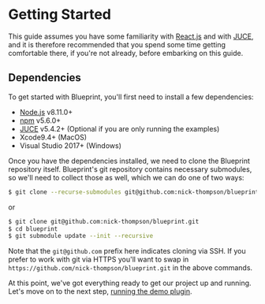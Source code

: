 # Getting Started

This guide assumes you have some familiarity with [React.js](https://reactjs.org/) and with [JUCE](https://juce.com/), and it is therefore recommended that you spend some time getting comfortable there, if you're not already, before embarking on this guide.

## Dependencies
To get started with Blueprint, you'll first need to install a few dependencies:

* [Node.js](https://nodejs.org/en/) v8.11.0+
* [npm](https://www.npmjs.com/) v5.6.0+
* [JUCE](https://juce.com/) v5.4.2+ (Optional if you are only running the examples)
* Xcode9.4+ (MacOS)
* Visual Studio 2017+ (Windows)

Once you have the dependencies installed, we need to clone the Blueprint repository
itself. Blueprint's git repository contains necessary submodules, so we'll need to
collect those as well, which we can do one of two ways:

```bash
$ git clone --recurse-submodules git@github.com:nick-thompson/blueprint.git
```
or
```bash
$ git clone git@github.com:nick-thompson/blueprint.git
$ cd blueprint
$ git submodule update --init --recursive
```

Note that the `git@github.com` prefix here indicates cloning via SSH. If you prefer
to work with git via HTTPS you'll want to swap in `https://github.com/nick-thompson/blueprint.git`
in the above commands.

At this point, we've got everything ready to get our project up and running. Let's
move on to the next step, [running the demo plugin](Running_the_Example.md).

